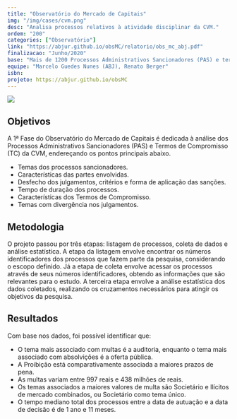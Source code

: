 ```yaml
---
title: "Observatório do Mercado de Capitais"
img: "/img/cases/cvm.png"
desc: "Analisa processos relativos à atividade disciplinar da CVM."
ordem: "200"
categories: ["Observatório"]
link: "https://abjur.github.io/obsMC/relatorio/obs_mc_abj.pdf"
finalizacao: "Junho/2020"
base: "Mais de 1200 Processos Administrativos Sancionadores (PAS) e termos de compromisso que tramitaram na Comissão de Valores Mobiliários."
equipe: "Marcelo Guedes Nunes (ABJ), Renato Berger"
isbn: 
projeto: https://abjur.github.io/obsMC
---
```


![](/img/cases/cvm.png)

## Objetivos

A 1ª Fase do Observatório do Mercado de Capitais é dedicada à análise dos Processos Administrativos Sancionadores (PAS) e Termos de Compromisso (TC) da CVM, endereçando os pontos principais abaixo.

- Temas dos processos sancionadores.
- Características das partes envolvidas.
- Desfecho dos julgamentos, critérios e forma de aplicação das sanções.
- Tempo de duração dos processos.
- Características dos Termos de Compromisso.
- Temas com divergência nos julgamentos.

## Metodologia

O projeto passou por três etapas: listagem de processos, coleta de dados e análise estatística. A etapa da listagem envolve encontrar os números identificadores dos processos que fazem parte da pesquisa, considerando o escopo definido. Já a etapa de coleta envolve acessar os processos através de seus números identificadores, obtendo as informações que são relevantes para o estudo. A terceira etapa envolve a análise estatística dos dados coletados, realizando os cruzamentos necessários para atingir os objetivos da pesquisa.

## Resultados

Com base nos dados, foi possível identificar que:

- O tema mais associado com multas é a auditoria, enquanto o tema mais associado com absolvições é a oferta pública.
- A Proibição está comparativamente associada a maiores prazos de pena.
- As multas variam entre 997 reais e 438 milhões de reais.
- Os temas associados a maiores valores de multa são Societário e Ilícitos de mercado combinados, ou Societário como tema único.
- O tempo mediano total dos processos entre a data de autuação e a data de decisão é de 1 ano e 11 meses.
